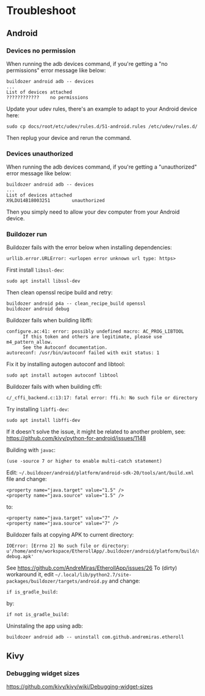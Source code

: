 # Troubleshoot


## Android

### Devices no permission
When running the adb devices command, if you're getting a "no permissions" error message like below:
```
buildozer android adb -- devices
...
List of devices attached 
????????????    no permissions
```

Update your udev rules, there's an example to adapt to your Android device here:
```
sudo cp docs/root/etc/udev/rules.d/51-android.rules /etc/udev/rules.d/
```
Then replug your device and rerun the command.


### Devices unauthorized
When running the adb devices command, if you're getting a "unauthorized" error message like below:
```
buildozer android adb -- devices
...
List of devices attached 
X9LDU14B18003251        unauthorized
```
Then you simply need to allow your dev computer from your Android device.


### Buildozer run

Buildozer fails with the error below when installing dependencies:
```
urllib.error.URLError: <urlopen error unknown url type: https>
```
First install `libssl-dev`:
```
sudo apt install libssl-dev
```
Then clean openssl recipe build and retry:
```
buildozer android p4a -- clean_recipe_build openssl
buildozer android debug
```


Buildozer fails when building libffi:
```
configure.ac:41: error: possibly undefined macro: AC_PROG_LIBTOOL
      If this token and others are legitimate, please use m4_pattern_allow.
      See the Autoconf documentation.
autoreconf: /usr/bin/autoconf failed with exit status: 1
```
Fix it by installing autogen autoconf and libtool:
```
sudo apt install autogen autoconf libtool
```

Buildozer fails with when building cffi:
```
c/_cffi_backend.c:13:17: fatal error: ffi.h: No such file or directory
```
Try installing `libffi-dev`:
```
sudo apt install libffi-dev
```
If it doesn't solve the issue, it might be related to another problem, see:
https://github.com/kivy/python-for-android/issues/1148


Building with `javac`:
```
(use -source 7 or higher to enable multi-catch statement)
```
Edit: `~/.buildozer/android/platform/android-sdk-20/tools/ant/build.xml` file
and change:
```
<property name="java.target" value="1.5" />
<property name="java.source" value="1.5" />
```
to:
```
<property name="java.target" value="7" />
<property name="java.source" value="7" />
```

Buildozer fails at copying APK to current directory:
```
IOError: [Errno 2] No such file or directory: u'/home/andre/workspace/EtherollApp/.buildozer/android/platform/build/dists/etheroll/build/outputs/apk/etheroll-debug.apk'
```
See https://github.com/AndreMiras/EtherollApp/issues/26
To (dirty) workaround it, edit `~/.local/lib/python2.7/site-packages/buildozer/targets/android.py`
and change:
```
if is_gradle_build:
```
by:
```
if not is_gradle_build:
```


Uninstaling the app using adb:
```
buildozer android adb -- uninstall com.github.andremiras.etheroll
```



## Kivy

### Debugging widget sizes

<https://github.com/kivy/kivy/wiki/Debugging-widget-sizes>
